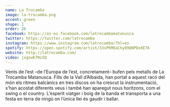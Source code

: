 ```yaml
---
name: La Trocamba
image: la-trocamba.png
accent: green
shape: 1
order: 26
facebook: https://es-es.facebook.com/latrocambamatanusca
twitter: https://twitter.com/latrocamba
instagram: https://www.instagram.com/latrocamba/?hl=es
spotify: https://open.spotify.com/artist/33sPKM8aChy89QNPQsKE7k
website: http://latrocamba.com/
video: jxgxwK7NiSQ
---
```


Vents de l’est –de l’Europa de l’est, concretament– bufen pels metalls de La Trocamba Matanusca. Fills de la Vall d’Albaida, han portat a aquest racó del món els ritmes balcànics en tres discos on ha crescut la instrumentació, s’han acostat diferents veus i també han aparegut nous horitzons, com el swing o el country. L’esperit viatger i boig de la banda et transporta a una festa en terra de ningú on l’única llei és gaudir i ballar.
